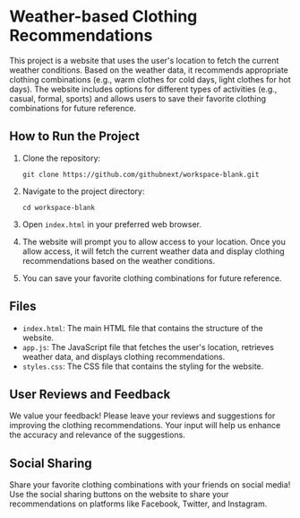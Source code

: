 # Weather-based Clothing Recommendations

This project is a website that uses the user's location to fetch the current weather conditions. Based on the weather data, it recommends appropriate clothing combinations (e.g., warm clothes for cold days, light clothes for hot days). The website includes options for different types of activities (e.g., casual, formal, sports) and allows users to save their favorite clothing combinations for future reference.

## How to Run the Project

1. Clone the repository:
    ```
    git clone https://github.com/githubnext/workspace-blank.git
    ```

2. Navigate to the project directory:
    ```
    cd workspace-blank
    ```

3. Open `index.html` in your preferred web browser.

4. The website will prompt you to allow access to your location. Once you allow access, it will fetch the current weather data and display clothing recommendations based on the weather conditions.

5. You can save your favorite clothing combinations for future reference.

## Files

- `index.html`: The main HTML file that contains the structure of the website.
- `app.js`: The JavaScript file that fetches the user's location, retrieves weather data, and displays clothing recommendations.
- `styles.css`: The CSS file that contains the styling for the website.

## User Reviews and Feedback

We value your feedback! Please leave your reviews and suggestions for improving the clothing recommendations. Your input will help us enhance the accuracy and relevance of the suggestions.

## Social Sharing

Share your favorite clothing combinations with your friends on social media! Use the social sharing buttons on the website to share your recommendations on platforms like Facebook, Twitter, and Instagram.
